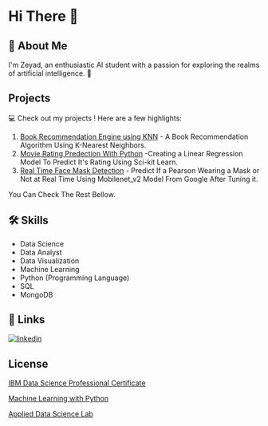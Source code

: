 
# Hi There 👋




## 🚀 About Me
I'm Zeyad, an enthusiastic AI student with a passion for exploring the realms of artificial intelligence. 🤖

## Projects

💻 Check out my projects ! Here are a few highlights:

1. [Book Recommendation Engine using KNN](https://github.com/zeyadsayedabdullah/FCC_Machine_Learning_with_Python/blob/main/fcc_book_recommendation_knn.ipynb) -  A Book Recommendation Algorithm Using K-Nearest Neighbors. 
2. [Movie Rating Predection With Python](https://github.com/zeyadsayedabdullah/codsoft/blob/main/MOVIE_RATING_PREDICTION_WITH_PYTHON.ipynb) -Creating a Linear Regression Model To Predict It's Rating Using Sci-kit Learn.
3. [Real Time Face Mask Detection](https://github.com/zeyadsayedabdullah/Real-Time-Face-Mask-Detection) - Predict If a Pearson Wearing a Mask or Not at Real Time Using Mobilenet_v2 Model From Google After Tuning it.


You Can Check The Rest Bellow.
## 🛠 Skills

* Data Science
* Data Analyst
* Data Visualization
* Machine Learning
* Python (Programming Language)
* SQL
* MongoDB


## 🔗 Links

[![linkedin](https://img.shields.io/badge/linkedin-0A66C2?style=for-the-badge&logo=linkedin&logoColor=white)](https://www.linkedin.com/in/zeyadsayed/)





## License

[IBM Data Science Professional Certificate](https://www.credly.com/earner/earned/badge/167d7f4a-ea12-4379-9ff8-3f6075591064)

[Machine Learning with Python](https://www.freecodecamp.org/certification/fccf4a112df-6b3a-4c1a-9150-a386a9f1c467/machine-learning-with-python-v7)

[Applied Data Science Lab](https://www.credly.com/badges/21f14496-fbaf-489e-bb36-ccc801f63f46/linked_in_profile)

